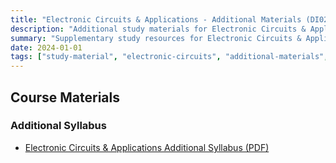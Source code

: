 ```yaml
---
title: "Electronic Circuits & Applications - Additional Materials (DI02011011)"
description: "Additional study materials for Electronic Circuits & Applications course"
summary: "Supplementary study resources for Electronic Circuits & Applications - EC Semester 2"
date: 2024-01-01
tags: ["study-material", "electronic-circuits", "additional-materials", "semester-2", "ec", "DI02011011"]
---
```


## Course Materials

### Additional Syllabus

- [Electronic Circuits & Applications Additional Syllabus (PDF)](/resources/study-materials/11-ec/sem-2/DI02011011-eca/DI02011011.pdf)
